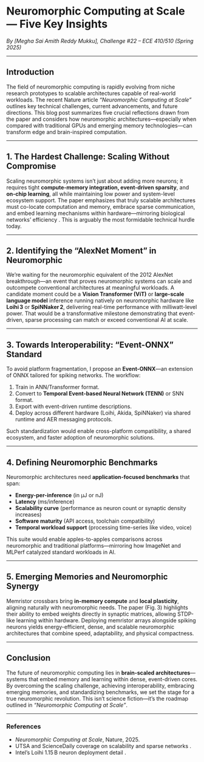 # Neuromorphic Computing at Scale — Five Key Insights

*By [Megha Sai Amith Reddy Mukku], Challenge #22 – ECE 410/510 (Spring 2025)*

---

## Introduction

The field of neuromorphic computing is rapidly evolving from niche research prototypes to scalable architectures capable of real-world workloads. The recent Nature article *“Neuromorphic Computing at Scale”* outlines key technical challenges, current advancements, and future directions. This blog post summarizes five crucial reflections drawn from the paper and considers how neuromorphic architectures—especially when compared with traditional GPUs and emerging memory technologies—can transform edge and brain-inspired computation.

---

## 1. The Hardest Challenge: Scaling Without Compromise

Scaling neuromorphic systems isn’t just about adding more neurons; it requires tight **compute-memory integration, event-driven sparsity**, and **on-chip learning**, all while maintaining low power and system-level ecosystem support. The paper emphasizes that truly scalable architectures must co-locate computation and memory, embrace sparse communication, and embed learning mechanisms within hardware—mirroring biological networks’ efficiency . This is arguably the most formidable technical hurdle today.

---

## 2. Identifying the “AlexNet Moment” in Neuromorphic

We’re waiting for the neuromorphic equivalent of the 2012 AlexNet breakthrough—an event that proves neuromorphic systems can scale and outcompete conventional architectures at meaningful workloads. A candidate moment could be a **Vision Transformer (ViT)** or **large-scale language model** inference running natively on neuromorphic hardware like **Loihi 3** or **SpiNNaker 2**, delivering real-time performance with milliwatt-level power. That would be a transformative milestone demonstrating that event-driven, sparse processing can match or exceed conventional AI at scale.

---

## 3. Towards Interoperability: “Event-ONNX” Standard

To avoid platform fragmentation, I propose an **Event-ONNX**—an extension of ONNX tailored for spiking networks. The workflow:

1. Train in ANN/Transformer format.
2. Convert to **Temporal Event-based Neural Network (TENN)** or SNN format.
3. Export with event-driven runtime descriptions.
4. Deploy across different hardware (Loihi, Akida, SpiNNaker) via shared runtime and AER messaging protocols.

Such standardization would enable cross-platform compatibility, a shared ecosystem, and faster adoption of neuromorphic solutions.

---

## 4. Defining Neuromorphic Benchmarks

Neuromorphic architectures need **application-focused benchmarks** that span:

- **Energy-per-inference** (in μJ or nJ)
- **Latency** (ms/inference)
- **Scalability curve** (performance as neuron count or synaptic density increases)
- **Software maturity** (API access, toolchain compatibility)
- **Temporal workload support** (processing time-series like video, voice)

This suite would enable apples-to-apples comparisons across neuromorphic and traditional platforms—mirroring how ImageNet and MLPerf catalyzed standard workloads in AI.

---

## 5. Emerging Memories and Neuromorphic Synergy

Memristor crossbars bring **in-memory compute** and **local plasticity**, aligning naturally with neuromorphic needs. The paper (Fig. 3) highlights their ability to embed weights directly in synaptic matrices, allowing STDP-like learning within hardware. Deploying memristor arrays alongside spiking neurons yields energy-efficient, dense, and scalable neuromorphic architectures that combine speed, adaptability, and physical compactness.

---

## Conclusion

The future of neuromorphic computing lies in **brain-scaled architectures**—systems that embed memory and learning within dense, event-driven cores. By overcoming the scaling challenge, achieving interoperability, embracing emerging memories, and standardizing benchmarks, we set the stage for a true neuromorphic revolution. This isn’t science fiction—it’s the roadmap outlined in *“Neuromorphic Computing at Scale”*.

---

### References

- *Neuromorphic Computing at Scale*, Nature, 2025.  
- UTSA and ScienceDaily coverage on scalability and sparse networks .  
- Intel’s Loihi 1.15 B neuron deployment detail .

